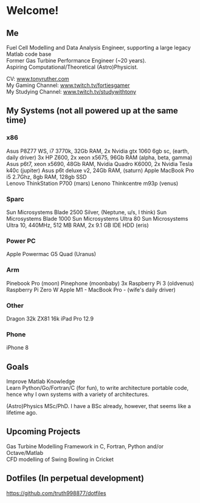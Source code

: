 # Welcome!

## Me

Fuel Cell Modelling and Data Analysis Engineer, supporting a large legacy Matlab code base  
Former Gas Turbine Performance Engineer (~20 years).  
Aspiring Computational/Theoretical (Astro)Physicist.  
  
CV: www.tonyruther.com  
My Gaming Channel: www.twitch.tv/fortiesgamer  
My Studying Channel: www.twitch.tv/studywithtony  

## My Systems (not all powered up at the same time)

### x86

Asus P8Z77 WS, i7 3770k, 32Gb RAM, 2x Nvidia gtx 1060 6gb sc, (earth, daily driver) 
3x HP Z600, 2x xeon x5675, 96Gb RAM (alpha, beta, gamma) 
Asus p6t7, xeon x5690, 48Gb RAM, Nvidia Quadro K6000, 2x Nvidia Tesla k40c (jupiter) 
Asus p6t deluxe v2, 24Gb RAM,  (saturn) 
Apple MacBook Pro i5 2.7Ghz, 8gb RAM, 128gb SSD  
Lenovo ThinkStation P700 (mars) 
Lenono Thinkcentre m93p (venus) 

### Sparc

Sun Microsystems Blade 2500 Silver, (Neptune, u/s, I think) 
Sun Microsystems Blade 1000 
Sun Microsystems Ultra 80 
Sun Microsystems Ultra 10, 440MHz, 512 MB RAM, 2x 9.1 GB IDE HDD (eris) 

### Power PC

Apple Powermac G5 Quad (Uranus) 

### Arm

Pinebook Pro (moon) 
Pinephone (moonbaby) 
3x Raspberry Pi 3 (oldvenus) 
Raspberry Pi Zero W 
Apple M1 - MacBook Pro - (wife's daily driver) 

### Other

Dragon 32k 
ZX81 16k 
iPad Pro 12.9 

### Phone

iPhone 8

## Goals

Improve Matlab Knowledge  
Learn Python/Go/Fortran/C (for fun), to write architecture portable code, hence why I own systems with a variety of architectures.  

(Astro)Physics MSc/PhD. I have a BSc already, however, that seems like a lifetime ago.

## Upcoming Projects

Gas Turbine Modelling Framework in C, Fortran, Python and/or Octave/Matlab  
CFD modelling of Swing Bowling in Cricket  

## Dotfiles (In perpetual development) 

https://github.com/truth998877/dotfiles  
